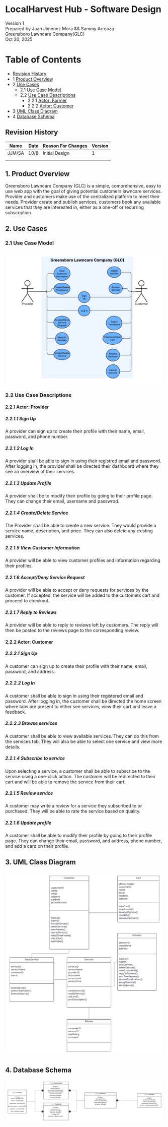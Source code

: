 # LocalHarvest Hub - Software Design 

Version 1  
Prepared by Juan Jimenez Mora && Sammy Arreaza\
Greensboro Lawncare Company(GLC) \
Oct 20, 2025

Table of Contents
=================
* [Revision History](#revision-history)
* 1 [Product Overview](#1-product-overview)
* 2 [Use Cases](#2-use-cases)
  * 2.1 [Use Case Model](#21-use-case-model)
  * 2.2 [Use Case Descriptions](#22-use-case-descriptions)
    * 2.2.1 [Actor: Farmer](#221-actor-Provider)
    * 2.2.2 [Actor: Customer](#222-actor-Customer) 
* 3 [UML Class Diagram](#3-uml-class-diagram)
* 4 [Database Schema](#4-database-schema)

## Revision History
| Name | Date    | Reason For Changes  | Version   |
| ---- | ------- | ------------------- | --------- |
|  JJM/SA  |10/8     | Initial Design      |    1      |
|      |         |                     |           |
|      |         |                     |           |

## 1. Product Overview
Greensboro Lawncare Company (GLC) is a simple, comprehensive, easy to use web app with the goal of giving potential customers lawncare services. Provider and customers make use of the centralized platform to meet their needs. 
Provider create and publish services, customers book any available services that they are interested in, either as a one-off or recurring subscription.

## 2. Use Cases
### 2.1 Use Case Model
![Use Case Model](https://github.com/JuanJimenez30/OPProject340/blob/main/doc/Object-Oriented-Design/Simple%20Use%20case%20diagram.png)

### 2.2 Use Case Descriptions

#### 2.2.1 Actor: Provider
##### 2.2.1.1 Sign Up
A provider can sign up to create their profile with their name, email, password, and phone number.
##### 2.2.1.2 Log In
A provider shall be able to sign in using their registred email and password. After logging in, the provider shall be directed their dashboard where they see an overview of their services.
##### 2.2.1.3 Update Profile
A provider shall be to modify their profile by going to their profile page. They can change their email, username and passwrod.
##### 2.2.1.4 Create/Delete Service
The Provider shall be able to create a new service. They would provide a service name, description, and price. They can also delete any existing services.
##### 2.2.1.5 View Customer Information
A provider will be able to view customer profiles and information regarding their profiles.
##### 2.2.1.6 Accept/Deny Service Request
A provider will be able to accept or deny requests for services by the customer. If accepted, the service will be added to the customets cart and proceed to checkout.
##### 2.2.1.7 Reply to Reviews
A provider will be able to reply to reviews left by customers. The reply will then be posted to the reviews page to the corresponding review. 

#### 2.2.2 Actor: Customer
##### 2.2.2.1 Sign Up
A customer can sign up to create their profile with their name, email, password, and address.
##### 2.2.2.2 Log In
A customer shall be able to sign in using their registered email and password. After logging in, the customer shall be directed the home screen where tabs are present to either see services, view their cart and leave a feedback.
##### 2.2.2.3 Browse services
A customer shall be able to view available services. They can do this from the services tab. They will also be able to select one service and view more details.
##### 2.2.1.4 Subscribe to service
Upon selecting a service, a customer shall be able to subscribe to the service using a one-click action. The customer will be redirected to their cart and will be able to remove the service from their cart.
##### 2.2.1.5 Review service
A customer may write a review for a service they subscribed to or purchased. They will be able to rate the service based on quality.
##### 2.2.1.6 Update profile
A customer shall be able to modify their profile by going to their profile page. They can change their email, password, and address, phone number, and add a card on their profile.

## 3. UML Class Diagram
![UML Class Diagram](https://github.com/JuanJimenez30/OPProject340/blob/main/doc/Object-Oriented-Design/GLC%20UML%20.png)
## 4. Database Schema
![UML Class Diagram](https://github.com/JuanJimenez30/OPProject340/blob/main/doc/Object-Oriented-Design/loanEligibilitySystem.UML.png)
